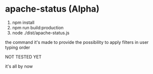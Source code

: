# apache-status (Alpha)

1) npm install
2) npm run build:production
3) node ./dist/apache-status.js

the command it's made to provide the possibility to apply filters in user typing order

NOT TESTED YET 

it's all by now
